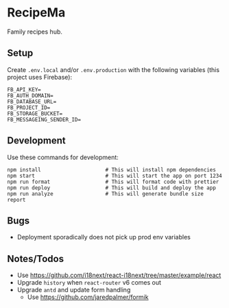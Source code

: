 # RecipeMa

Family recipes hub.

## Setup

Create `.env.local` and/or `.env.production` with the following variables (this project uses Firebase):

```
FB_API_KEY=
FB_AUTH_DOMAIN=
FB_DATABASE_URL=
FB_PROJECT_ID=
FB_STORAGE_BUCKET=
FB_MESSAGEING_SENDER_ID=
```

## Development

Use these commands for development:

```
npm install                     # This will install npm dependencies
npm start                       # This will start the app on port 1234
npm run format                  # This will format code with prettier
npm run deploy                  # This will build and deploy the app
npm run analyze                 # This will generate bundle size report
```

## Bugs

- Deployment sporadically does not pick up prod env variables

## Notes/Todos

- Use https://github.com/i18next/react-i18next/tree/master/example/react
- Upgrade `history` when `react-router` v6 comes out
- Upgrade `antd` and update form handling
  - Use https://github.com/jaredpalmer/formik
